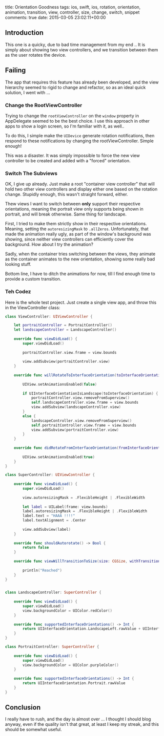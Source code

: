 title: Orientation Goodness
tags: ios, swift, ios, rotation, orientation, animation, transition, view, controller, size, change, switch, snippet
comments: true
date: 2015-03-05 23:02:11+00:00

## Introduction

This one is a quicky, due to bad time management from my end .. It is simply about showing two view controllers, and we transition between them as the user rotates the device.

## Failing

The app that requires this feature has already been developed, and the view hierarchy seemed to rigid to change and refactor, so as an ideal quick solution, I went with ...

### Change the RootViewController

Trying to change the `rootViewController` on the `window` property in AppDelegate seemed to be the best choice. I use this approach in other apps to show a login screen, so I'm familiar with it, as well..

To do this, I simple make the `UIDevice` generate rotation notifications, then respond to these notifications by changing the rootViewController. Simple enough!

This was a disaster. It was simply impossible to force the new view controller to be created and added with a "forced" orientation.

### Switch The Subviews

OK, I give up already. Just make a root "container view controller" that will hold two other view controllers and display either one based on the rotation change. Stupidly enough, this wasn't straight forward, either.

Thew views I want to switch between **only** support their respective orientations, meaning the portrait view only supports being shown in portrait, and will break otherwise. Same thing for landscape.

First, I tried to make them strictly show in their respective orientations. Meaning, setting the `autoresizingMask` to `.allZeros`. Unfortunately, that made the animation really ugly, as part of the window's background was showing, since neither view controllers can efficiently cover the background. How about I try the animation?

Sadly, when the container tries switching between the views, they animate as the container animates to the new orientation, showing some really bad looking stuff.

Bottom line, I have to ditch the animations for now, till I find enough time to provide a custom transition.

### Teh Codez

Here is the whole test project. Just create a single view app, and throw this in the ViewController class:

```swift
class ViewController: UIViewController {

    let portraitController = PortraitController()
    let landscapeController = LandscapeController()
    
    override func viewDidLoad() {
        super.viewDidLoad()
        
        portraitController.view.frame = view.bounds
        
        view.addSubview(portraitController.view)
    }
    
    override func willRotateToInterfaceOrientation(toInterfaceOrientation: UIInterfaceOrientation, duration: NSTimeInterval) {
        
        UIView.setAnimationsEnabled(false)
        
        if UIInterfaceOrientationIsLandscape(toInterfaceOrientation) {
            portraitController.view.removeFromSuperview()
            self.landscapeController.view.frame = view.bounds
            view.addSubview(landscapeController.view)
        }
        else {
            landscapeController.view.removeFromSuperview()
            self.portraitController.view.frame = view.bounds
            view.addSubview(portraitController.view)
        }
    }
    
    override func didRotateFromInterfaceOrientation(fromInterfaceOrientation: UIInterfaceOrientation) {
        
        UIView.setAnimationsEnabled(true)
    }
}

class SuperController: UIViewController {
    
    override func viewDidLoad() {
        super.viewDidLoad()
        
        view.autoresizingMask = .FlexibleHeight | .FlexibleWidth
        
        let label = UILabel(frame: view.bounds)
        label.autoresizingMask = .FlexibleHeight | .FlexibleWidth
        label.text = "HAAA !!!!"
        label.textAlignment = .Center
        
        view.addSubview(label)
    }
    
    override func shouldAutorotate() -> Bool {
        return false
    }
    
    override func viewWillTransitionToSize(size: CGSize, withTransitionCoordinator coordinator: UIViewControllerTransitionCoordinator) {
        
        println("Reached")
    }
}


class LandscapeController: SuperController {
    
    override func viewDidLoad() {
        super.viewDidLoad()
        view.backgroundColor = UIColor.redColor()
    }
    
    override func supportedInterfaceOrientations() -> Int {
        return UIInterfaceOrientation.LandscapeLeft.rawValue + UIInterfaceOrientation.LandscapeRight.rawValue
    }
}

class PortraitController: SuperController {
    
    override func viewDidLoad() {
        super.viewDidLoad()
        view.backgroundColor = UIColor.purpleColor()
    }
    
    override func supportedInterfaceOrientations() -> Int {
        return UIInterfaceOrientation.Portrait.rawValue
    }
}
```

## Conclusion

I really have to rush, and the day is almost over ... I thought I should blog anyway, even if the quality isn't that great, at least I keep my streak, and this should be somewhat useful.
